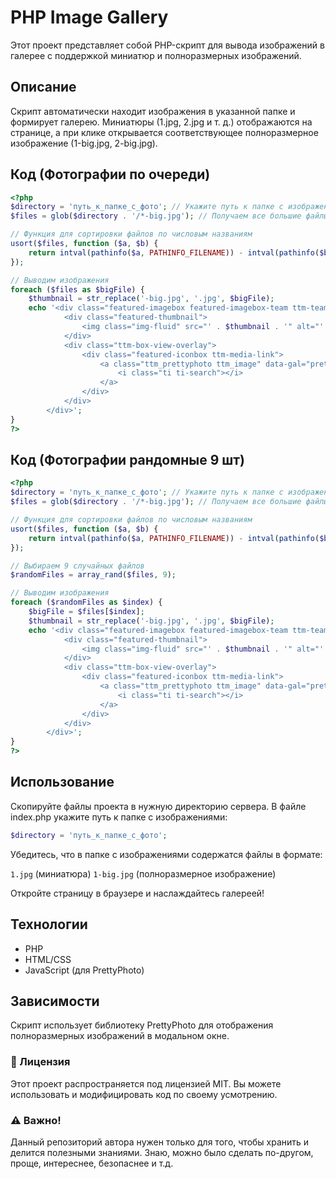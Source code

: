 # PHP Image Gallery
Этот проект представляет собой PHP-скрипт для вывода изображений в галерее с поддержкой миниатюр и полноразмерных изображений.

## Описание
Скрипт автоматически находит изображения в указанной папке и формирует галерею. Миниатюры (1.jpg, 2.jpg и т. д.) отображаются на странице, а при клике открывается соответствующее полноразмерное изображение (1-big.jpg, 2-big.jpg).

## Код (Фотографии по очереди)
```php
<?php
$directory = 'путь_к_папке_с_фото'; // Укажите путь к папке с изображениями
$files = glob($directory . '/*-big.jpg'); // Получаем все большие файлы JPG

// Функция для сортировки файлов по числовым названиям
usort($files, function ($a, $b) {
    return intval(pathinfo($a, PATHINFO_FILENAME)) - intval(pathinfo($b, PATHINFO_FILENAME));
});

// Выводим изображения
foreach ($files as $bigFile) {
    $thumbnail = str_replace('-big.jpg', '.jpg', $bigFile);
    echo '<div class="featured-imagebox featured-imagebox-team ttm-team-box-view-overlay box-shadow1">
            <div class="featured-thumbnail">
                <img class="img-fluid" src="' . $thumbnail . '" alt="' . basename($thumbnail) . '" loading="lazy">
            </div>
            <div class="ttm-box-view-overlay">
                <div class="featured-iconbox ttm-media-link">
                    <a class="ttm_prettyphoto ttm_image" data-gal="prettyPhoto[gallery1]" title="Pilates Exercises" href="' . $bigFile . '" data-rel="prettyPhoto">
                        <i class="ti ti-search"></i>
                    </a>
                </div>
            </div>
        </div>';
}
?>
```

## Код (Фотографии рандомные 9 шт)
```php
<?php
$directory = 'путь_к_папке_с_фото'; // Укажите путь к папке с изображениями
$files = glob($directory . '/*-big.jpg'); // Получаем все большие файлы JPG

// Функция для сортировки файлов по числовым названиям
usort($files, function ($a, $b) {
    return intval(pathinfo($a, PATHINFO_FILENAME)) - intval(pathinfo($b, PATHINFO_FILENAME));
});

// Выбираем 9 случайных файлов
$randomFiles = array_rand($files, 9);

// Выводим изображения
foreach ($randomFiles as $index) {
    $bigFile = $files[$index];
    $thumbnail = str_replace('-big.jpg', '.jpg', $bigFile);
    echo '<div class="featured-imagebox featured-imagebox-team ttm-team-box-view-overlay box-shadow1">
            <div class="featured-thumbnail">
                <img class="img-fluid" src="' . $thumbnail . '" alt="' . basename($thumbnail) . '" loading="lazy">
            </div>
            <div class="ttm-box-view-overlay">
                <div class="featured-iconbox ttm-media-link">
                    <a class="ttm_prettyphoto ttm_image" data-gal="prettyPhoto[gallery1]" title="Pilates Exercises" href="' . $bigFile . '" data-rel="prettyPhoto">
                        <i class="ti ti-search"></i>
                    </a>
                </div>
            </div>
        </div>';
}
?>
```

## Использование

Скопируйте файлы проекта в нужную директорию сервера.
В файле index.php укажите путь к папке с изображениями:

```php
$directory = 'путь_к_папке_с_фото';
```

Убедитесь, что в папке с изображениями содержатся файлы в формате:

`1.jpg` (миниатюра)
`1-big.jpg` (полноразмерное изображение)

Откройте страницу в браузере и наслаждайтесь галереей!

## Технологии
* PHP
* HTML/CSS
* JavaScript (для PrettyPhoto)

## Зависимости
Скрипт использует библиотеку PrettyPhoto для отображения полноразмерных изображений в модальном окне.

### 📜 Лицензия
Этот проект распространяется под лицензией MIT. Вы можете использовать и модифицировать код по своему усмотрению.

### ⚠️ Важно!
Данный репозиторий автора нужен только для того, чтобы хранить и делится полезными знаниями. Знаю, можно было сделать по-другом, проще, интереснее, безопаснее и т.д.

